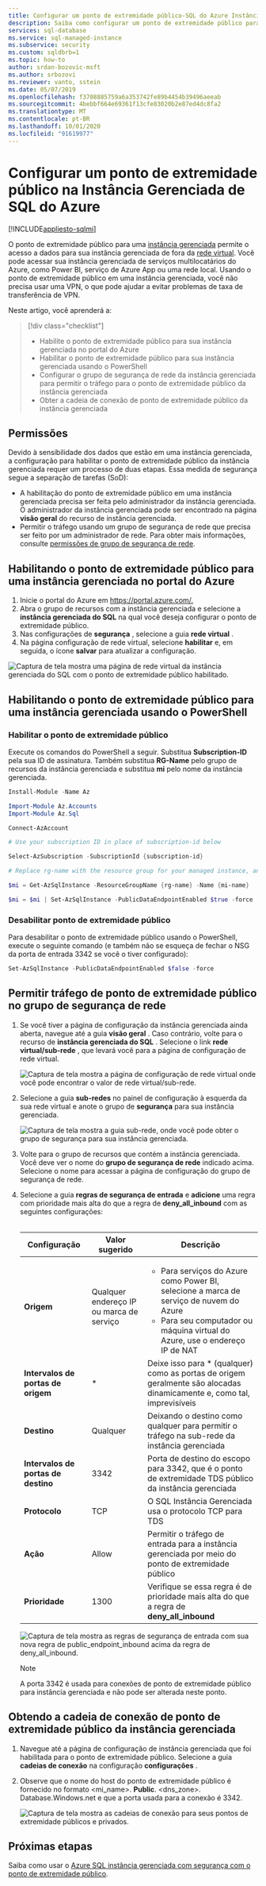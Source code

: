 ```yaml
---
title: Configurar um ponto de extremidade público-SQL do Azure Instância Gerenciada
description: Saiba como configurar um ponto de extremidade público para o Azure SQL Instância Gerenciada
services: sql-database
ms.service: sql-managed-instance
ms.subservice: security
ms.custom: sqldbrb=1
ms.topic: how-to
author: srdan-bozovic-msft
ms.author: srbozovi
ms.reviewer: vanto, sstein
ms.date: 05/07/2019
ms.openlocfilehash: f3708885759a6a353742fe89b4454b39496aeeab
ms.sourcegitcommit: 4bebbf664e69361f13cfe83020b2e87ed4dc8fa2
ms.translationtype: MT
ms.contentlocale: pt-BR
ms.lasthandoff: 10/01/2020
ms.locfileid: "91619977"
---
```

# <a name="configure-public-endpoint-in-azure-sql-managed-instance"></a>Configurar um ponto de extremidade público na Instância Gerenciada de SQL do Azure
[!INCLUDE[appliesto-sqlmi](../includes/appliesto-sqlmi.md)]

O ponto de extremidade público para uma [instância gerenciada](https://docs.microsoft.com/azure/sql-database/sql-database-managed-instance-index) permite o acesso a dados para sua instância gerenciada de fora da [rede virtual](../../virtual-network/virtual-networks-overview.md). Você pode acessar sua instância gerenciada de serviços multilocatários do Azure, como Power BI, serviço de Azure App ou uma rede local. Usando o ponto de extremidade público em uma instância gerenciada, você não precisa usar uma VPN, o que pode ajudar a evitar problemas de taxa de transferência de VPN.

Neste artigo, você aprenderá a:

> [!div class="checklist"]
>
> - Habilite o ponto de extremidade público para sua instância gerenciada no portal do Azure
> - Habilitar o ponto de extremidade público para sua instância gerenciada usando o PowerShell
> - Configurar o grupo de segurança de rede da instância gerenciada para permitir o tráfego para o ponto de extremidade público da instância gerenciada
> - Obter a cadeia de conexão de ponto de extremidade público da instância gerenciada

## <a name="permissions"></a>Permissões

Devido à sensibilidade dos dados que estão em uma instância gerenciada, a configuração para habilitar o ponto de extremidade público da instância gerenciada requer um processo de duas etapas. Essa medida de segurança segue a separação de tarefas (SoD):

- A habilitação do ponto de extremidade público em uma instância gerenciada precisa ser feita pelo administrador da instância gerenciada. O administrador da instância gerenciada pode ser encontrado na página **visão geral** do recurso de instância gerenciada.
- Permitir o tráfego usando um grupo de segurança de rede que precisa ser feito por um administrador de rede. Para obter mais informações, consulte [permissões de grupo de segurança de rede](../../virtual-network/manage-network-security-group.md#permissions).

## <a name="enabling-public-endpoint-for-a-managed-instance-in-the-azure-portal"></a>Habilitando o ponto de extremidade público para uma instância gerenciada no portal do Azure

1. Inicie o portal do Azure em <https://portal.azure.com/.>
1. Abra o grupo de recursos com a instância gerenciada e selecione a **instância gerenciada do SQL** na qual você deseja configurar o ponto de extremidade público.
1. Nas configurações de **segurança** , selecione a guia **rede virtual** .
1. Na página configuração de rede virtual, selecione **habilitar** e, em seguida, o ícone **salvar** para atualizar a configuração.

![Captura de tela mostra uma página de rede virtual da instância gerenciada do SQL com o ponto de extremidade público habilitado.](./media/public-endpoint-configure/mi-vnet-config.png)

## <a name="enabling-public-endpoint-for-a-managed-instance-using-powershell"></a>Habilitando o ponto de extremidade público para uma instância gerenciada usando o PowerShell

### <a name="enable-public-endpoint"></a>Habilitar o ponto de extremidade público

Execute os comandos do PowerShell a seguir. Substitua **Subscription-ID** pela sua ID de assinatura. Também substitua **RG-Name** pelo grupo de recursos da instância gerenciada e substitua **mi** pelo nome da instância gerenciada.

```powershell
Install-Module -Name Az

Import-Module Az.Accounts
Import-Module Az.Sql

Connect-AzAccount

# Use your subscription ID in place of subscription-id below

Select-AzSubscription -SubscriptionId {subscription-id}

# Replace rg-name with the resource group for your managed instance, and replace mi-name with the name of your managed instance

$mi = Get-AzSqlInstance -ResourceGroupName {rg-name} -Name {mi-name}

$mi = $mi | Set-AzSqlInstance -PublicDataEndpointEnabled $true -force
```

### <a name="disable-public-endpoint"></a>Desabilitar ponto de extremidade público

Para desabilitar o ponto de extremidade público usando o PowerShell, execute o seguinte comando (e também não se esqueça de fechar o NSG da porta de entrada 3342 se você o tiver configurado):

```powershell
Set-AzSqlInstance -PublicDataEndpointEnabled $false -force
```

## <a name="allow-public-endpoint-traffic-on-the-network-security-group"></a>Permitir tráfego de ponto de extremidade público no grupo de segurança de rede

1. Se você tiver a página de configuração da instância gerenciada ainda aberta, navegue até a guia **visão geral** . Caso contrário, volte para o recurso de **instância gerenciada do SQL** . Selecione o link **rede virtual/sub-rede** , que levará você para a página de configuração de rede virtual.

    ![Captura de tela mostra a página de configuração de rede virtual onde você pode encontrar o valor de rede virtual/sub-rede.](./media/public-endpoint-configure/mi-overview.png)

1. Selecione a guia **sub-redes** no painel de configuração à esquerda da sua rede virtual e anote o grupo de **segurança** para sua instância gerenciada.

    ![Captura de tela mostra a guia sub-rede, onde você pode obter o grupo de segurança para sua instância gerenciada.](./media/public-endpoint-configure/mi-vnet-subnet.png)

1. Volte para o grupo de recursos que contém a instância gerenciada. Você deve ver o nome do **grupo de segurança de rede** indicado acima. Selecione o nome para acessar a página de configuração do grupo de segurança de rede.

1. Selecione a guia **regras de segurança de entrada** e **adicione** uma regra com prioridade mais alta do que a regra de **deny_all_inbound** com as seguintes configurações: </br> </br>

    |Configuração  |Valor sugerido  |Descrição  |
    |---------|---------|---------|
    |**Origem**     |Qualquer endereço IP ou marca de serviço         |<ul><li>Para serviços do Azure como Power BI, selecione a marca de serviço de nuvem do Azure</li> <li>Para seu computador ou máquina virtual do Azure, use o endereço IP de NAT</li></ul> |
    |**Intervalos de portas de origem**     |* |Deixe isso para * (qualquer) como as portas de origem geralmente são alocadas dinamicamente e, como tal, imprevisíveis |
    |**Destino**     |Qualquer         |Deixando o destino como qualquer para permitir o tráfego na sub-rede da instância gerenciada |
    |**Intervalos de portas de destino**     |3342         |Porta de destino do escopo para 3342, que é o ponto de extremidade TDS público da instância gerenciada |
    |**Protocolo**     |TCP         |O SQL Instância Gerenciada usa o protocolo TCP para TDS |
    |**Ação**     |Allow         |Permitir o tráfego de entrada para a instância gerenciada por meio do ponto de extremidade público |
    |**Prioridade**     |1300         |Verifique se essa regra é de prioridade mais alta do que a regra de **deny_all_inbound** |

    ![Captura de tela mostra as regras de segurança de entrada com sua nova regra de public_endpoint_inbound acima da regra de deny_all_inbound.](./media/public-endpoint-configure/mi-nsg-rules.png)

    > [!NOTE]
    > A porta 3342 é usada para conexões de ponto de extremidade público para instância gerenciada e não pode ser alterada neste ponto.

## <a name="obtaining-the-managed-instance-public-endpoint-connection-string"></a>Obtendo a cadeia de conexão de ponto de extremidade público da instância gerenciada

1. Navegue até a página de configuração de instância gerenciada que foi habilitada para o ponto de extremidade público. Selecione a guia **cadeias de conexão** na configuração **configurações** .
1. Observe que o nome do host do ponto de extremidade público é fornecido no formato <mi_name>. **Public**. <dns_zone>. Database.Windows.net e que a porta usada para a conexão é 3342.

    ![Captura de tela mostra as cadeias de conexão para seus pontos de extremidade públicos e privados.](./media/public-endpoint-configure/mi-public-endpoint-conn-string.png)

## <a name="next-steps"></a>Próximas etapas

Saiba como usar o [Azure SQL instância gerenciada com segurança com o ponto de extremidade público](public-endpoint-overview.md).
